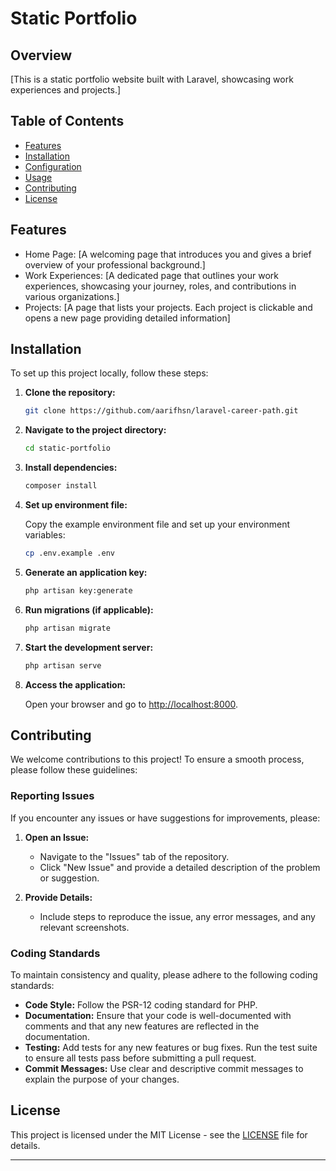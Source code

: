 # Static Portfolio

## Overview

[This is a static portfolio website built with Laravel, showcasing work experiences and projects.]

## Table of Contents

-   [Features](#features)
-   [Installation](#installation)
-   [Configuration](#configuration)
-   [Usage](#usage)
-   [Contributing](#contributing)
-   [License](#license)

## Features

-   Home Page: [A welcoming page that introduces you and gives a brief overview of your professional background.]
-   Work Experiences: [A dedicated page that outlines your work experiences, showcasing your journey, roles, and contributions in various organizations.]
-   Projects: [A page that lists your projects. Each project is clickable and opens a new page providing detailed information]

## Installation

To set up this project locally, follow these steps:

1. **Clone the repository:**

    ```bash
    git clone https://github.com/aarifhsn/laravel-career-path.git
    ```

2. **Navigate to the project directory:**

    ```bash
    cd static-portfolio
    ```

3. **Install dependencies:**

    ```bash
    composer install
    ```

4. **Set up environment file:**

    Copy the example environment file and set up your environment variables:

    ```bash
    cp .env.example .env
    ```

5. **Generate an application key:**

    ```bash
    php artisan key:generate
    ```

6. **Run migrations (if applicable):**

    ```bash
    php artisan migrate
    ```

7. **Start the development server:**

    ```bash
    php artisan serve
    ```

8. **Access the application:**

    Open your browser and go to [http://localhost:8000](http://localhost:8000).

## Contributing

We welcome contributions to this project! To ensure a smooth process, please follow these guidelines:

### Reporting Issues

If you encounter any issues or have suggestions for improvements, please:

1. **Open an Issue:**

    - Navigate to the "Issues" tab of the repository.
    - Click "New Issue" and provide a detailed description of the problem or suggestion.

2. **Provide Details:**
    - Include steps to reproduce the issue, any error messages, and any relevant screenshots.

### Coding Standards

To maintain consistency and quality, please adhere to the following coding standards:

-   **Code Style:** Follow the PSR-12 coding standard for PHP.
-   **Documentation:** Ensure that your code is well-documented with comments and that any new features are reflected in the documentation.
-   **Testing:** Add tests for any new features or bug fixes. Run the test suite to ensure all tests pass before submitting a pull request.
-   **Commit Messages:** Use clear and descriptive commit messages to explain the purpose of your changes.

## License

This project is licensed under the MIT License - see the [LICENSE](LICENSE) file for details.

---
